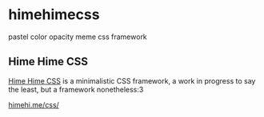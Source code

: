 # himehimecss
pastel color opacity meme css framework

## Hime Hime CSS

[Hime Hime CSS](https://micael-w.github.io/himehimecss/) is a minimalistic CSS framework, a work in progress to say the least, but a framework nonetheless:3

[himehi.me/css/](https://www.himehi.me/css/)
